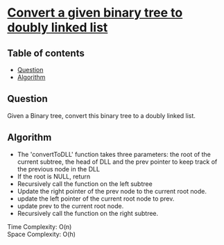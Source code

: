# [Convert a given binary tree to doubly linked list](https://www.codingninjas.com/studio/problems/convert-a-given-binary-tree-to-doubly-linked-list_8230744?challengeSlug=striver-sde-challenge&leftPanelTab=0)

## Table of contents
- [Question](#question)
- [Algorithm](#algorithm)

## Question
Given a Binary tree, convert this binary tree to a doubly linked list.

## Algorithm
- The 'convertToDLL' function takes three parameters: the root of the current subtree, the head of DLL and the prev pointer to keep track of the previous node in the DLL
- If the root is NULL, return
- Recursively call the function on the left subtree
- Update the right pointer of the prev node to the current root node.
- update the left pointer of the current root node to prev.
- update prev to the current root node.
- Recursively call the function on the right subtree.

Time Complexity: O(n)</br>
Space Complexity: O(h)